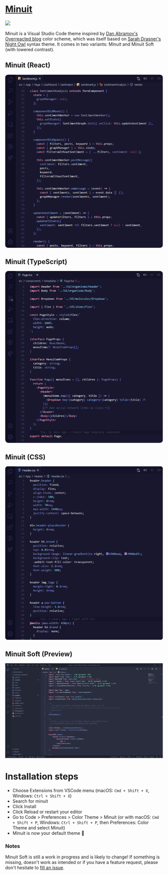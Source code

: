 # [Minuit](https://github.com/mubartok/minuit-vscode-theme)

![](https://vsmarketplacebadge.apphb.com/version/mubartok.minuit.svg?labelColor=18172E&color=8EACE3)

<!-- ![](https://vsmarketplacebadge.apphb.com/rating-short/mubartok.minuit.svg?labelColor=18172E&color=8EACE3) -->

Minuit is a Visual Studio Code theme inspired by [Dan Abramov's Overreacted blog](https://overreacted.io/) color scheme, which was itself based on [Sarah Drasner's Night Owl](https://github.com/sdras/night-owl-vscode-theme/) syntax theme. It comes in two variants: Minuit and Minuit Soft (with lowered contrast).

## Minuit (React)

![](images/minuit-react.png)

## Minuit (TypeScript)

![](images/minuit-typescript.png)

## Minuit (CSS)

![](images/minuit-css.png)

## Minuit Soft (Preview)

![](images/minuit-soft-react.png)

# Installation steps

-   Choose Extensions from VSCode menu (macOS: `Cmd + Shift + X`, Windows: `Ctrl + Shift + X`)
-   Search for minuit
-   Click Install
-   Click Reload or restart your editor
-   Go to Code > Preferences > Color Theme > Minuit (or with macOS: `Cmd + Shift + P`, Windows: `Ctrl + Shift + P`, then Preferences: Color Theme and select Minuit)
-   Minuit is now your default theme 🙌

### Notes

Minuit Soft is still a work in progress and is likely to change! If something is missing, doesn't work as intended or if you have a feature request, please don't hesitate to [fill an issue](https://github.com/mubartok/minuit-vscode-theme/issues).
